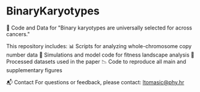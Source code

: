 # BinaryKaryotypes
🧬 Code and Data for "Binary karyotypes are universally selected for across cancers."

This repository includes:
📊 Scripts for analyzing whole-chromosome copy number data
🧪 Simulations and model code for fitness landscape analysis
📁 Processed datasets used in the paper
📉 Code to reproduce all main and supplementary figures

📬 Contact
For questions or feedback, please contact: ltomasic@phy.hr
